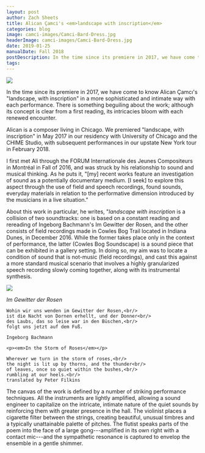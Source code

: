 ```yaml
---
layout: post
author: Zach Sheets
title: Alican Çamci's <em>landscape with inscription</em>
categories: blog
image: camci-images/Camci-Bard-Dress.jpg
headerImage: camci-images/Camci-Bard-Dress.jpg
date: 2019-01-25
manualDate: Fall 2018
postDescription: In the time since its premiere in 2017, we have come to know Alican Çamcı's "landscape, with inscription" in a more sophisticated and intimate way with each performance. There is something beguiling about the work; although its concept is clear from a first reading, its intricacies bloom with each renewed encounter.
tags:
---
```


<img class="float-sm-right col-sm-5 col-lg-4 p4-0 pb-3" src="{{ site.images }}/camci-images/Switch-Chicago-300dpi_2800px-1090133.jpg">

In the time since its premiere in 2017, we have come to know Alican Çamcı's "landscape, with inscription" in a more sophisticated and intimate way with each performance. There is something beguiling about the work; although its concept is clear from a first reading, its intricacies bloom with each renewed encounter.

Alican is a composer living in Chicago. We premiered "landscape, with inscription" in May 2017 in our residency with University of Chicago and the CHIME Studio, with subsequent performances in our upstate New York tour in February 2018.


I first met Ali through the FORUM Internationale des Jeunes Compositeurs in Montréal in Fall of 2016, and was struck by his relationship to sound and musical thinking. As he puts it, "[my] recent works feature an investigation of sound as a potentially documentary medium. [I seek] to explore this aspect through the use of field and speech recordings, found sounds, everyday materials in relation to the performative dimension introduced by the musicians in a live situation."

About this work in particular, he writes, "*landscape with inscription* is a collision of two soundtracks: one is based on a constant reading and rereading of Ingeborg Bachmann's Im Gewitter der Rosen, and the other consists of field recordings made in Cowles Bog Trail located in Indiana Dunes, in December 2016. While the former takes place only in the context of performance, the latter (Cowles Bog Soundscape) is a sound piece that can be exhibited in a gallery setting. In doing so, my aim was to locate a condition of sound that is not-music (field recordings), and cast this against a more standard musical scenario that involves a highly granularized speech recording slowly coming together, along with its instrumental synthesis.

<div class="row pb-3 pt-3">
  <div class="col-sm-6">
    <img class="pb-3" src="{{ site.images }}/camci-images/IMG_3757.jpg">
  </div>
  <div class="col-sm-6">
    <p><em>Im Gewitter der Rosen</em></p>

    Wohin wir uns wenden im Gewitter der Rosen,<br/>
    ist die Nacht von Dornen erhellt, und der Donner<br/>
    des Laubs, das so leise war in den Büschen,<br/>
    folgt uns jetzt auf dem Fuß.

    Ingeborg Bachmann

    <p><em>In the Storm of Roses</em></p>

    Wherever we turn in the storm of roses,<br/>
    the night is lit up by thorns, and the thunder<br/>
    of leaves, once so quiet within the bushes,<br/>
    rumbling at our heels.<br/>
    translated by Peter Filkins
  </div>
</div>

The canvas of the work is defined by a number of striking performance techniques. All the instruments are lightly amplified, allowing a sound engineer to capitalize on the intricate, intimate nature of the quiet sounds by reinforcing them with greater presence in the hall. The violinist places a cigarette filter between the strings, creating beautiful, unusual timbres and a typically unattainable palette of pitches. The flutist speaks parts of the poem into the face of a large gong---amplified in its own right with a contact mic---and the sympathetic resonance is captured to envelop the ensemble in a gentle shimmer.
